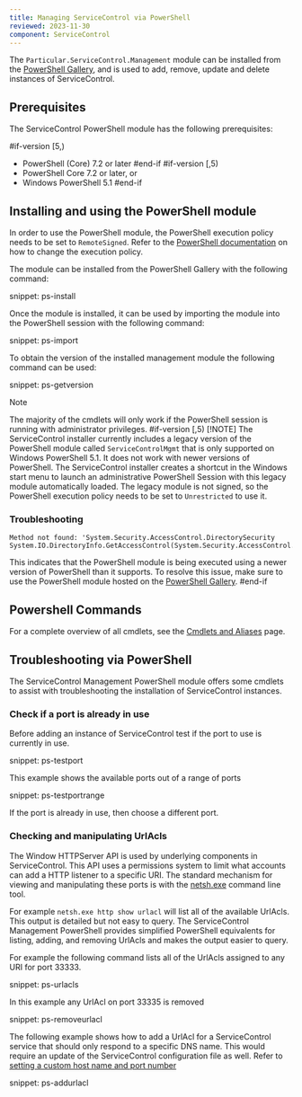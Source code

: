 ```yaml
---
title: Managing ServiceControl via PowerShell
reviewed: 2023-11-30
component: ServiceControl
---
```


The `Particular.ServiceControl.Management` module can be installed from the [PowerShell Gallery](https://www.powershellgallery.com/packages/Particular.ServiceControl.Management), and is used to add, remove, update and delete instances of ServiceControl.

## Prerequisites

The ServiceControl PowerShell module has the following prerequisites:

#if-version [5,)
- PowerShell (Core) 7.2 or later
#end-if
#if-version [,5)
- PowerShell Core 7.2 or later, or
- Windows PowerShell 5.1
#end-if

## Installing and using the PowerShell module

In order to use the PowerShell module, the PowerShell execution policy needs to be set to `RemoteSigned`. Refer to the [PowerShell documentation](https://learn.microsoft.com/en-us/powershell/module/microsoft.powershell.security/set-executionpolicy) on how to change the execution policy.

The module can be installed from the PowerShell Gallery with the following command:

snippet: ps-install

Once the module is installed, it can be used by importing the module into the PowerShell session with the following command:

snippet: ps-import

To obtain the version of the installed management module the following command can be used:

snippet: ps-getversion

> [!NOTE]
> The majority of the cmdlets will only work if the PowerShell session is running with administrator privileges.
#if-version [,5)
> [!NOTE]
> The ServiceControl installer currently includes a legacy version of the PowerShell module called `ServiceControlMgmt` that is only supported on Windows PowerShell 5.1. It does not work with newer versions of PowerShell. The ServiceControl installer creates a shortcut in the Windows start menu to launch an administrative PowerShell Session with this legacy module automatically loaded. The legacy module is not signed, so the PowerShell execution policy needs to be set to `Unrestricted` to use it.

### Troubleshooting

```
Method not found: 'System.Security.AccessControl.DirectorySecurity System.IO.DirectoryInfo.GetAccessControl(System.Security.AccessControl.AccessControlSections)'
```
This indicates that the PowerShell module is being executed using a newer version of PowerShell than it supports. To resolve this issue, make sure to use the PowerShell module hosted on the [PowerShell Gallery](https://www.powershellgallery.com/packages/Particular.ServiceControl.Management/).
#end-if

## Powershell Commands

For a complete overview of all cmdlets, see the [Cmdlets and Aliases](/servicecontrol/powershell-cmdlets.md) page.

## Troubleshooting via PowerShell

The ServiceControl Management PowerShell module offers some cmdlets to assist with troubleshooting the installation of ServiceControl instances.

### Check if a port is already in use

Before adding an instance of ServiceControl test if the port to use is currently in use.

snippet: ps-testport

This example shows the available ports out of a range of ports

snippet: ps-testportrange

If the port is already in use, then choose a different port.

### Checking and manipulating UrlAcls

The Window HTTPServer API is used by underlying components in ServiceControl. This API uses a permissions system to limit what accounts can add a HTTP listener to a specific URI. The standard mechanism for viewing and manipulating these ports is with the [netsh.exe](https://technet.microsoft.com/en-us/library/Cc725882.aspx) command line tool.

For example `netsh.exe http show urlacl` will list all of the available UrlAcls. This output is detailed but not easy to query. The ServiceControl Management PowerShell provides simplified PowerShell equivalents for listing, adding, and removing UrlAcls and makes the output easier to query.

For example the following command lists all of the UrlAcls assigned to any URI for port 33333.

snippet: ps-urlacls

In this example any UrlAcl on port 33335 is removed

snippet: ps-removeurlacl

The following example shows how to add a UrlAcl for a ServiceControl service that should only respond to a specific DNS name. This would require an update of the ServiceControl configuration file as well. Refer to [setting a custom host name and port number](setting-custom-hostname.md)

snippet: ps-addurlacl
